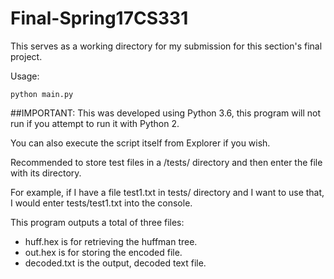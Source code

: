 # Final-Spring17CS331

This serves as a working directory for my submission for this section's final project.

Usage:
```
python main.py
```

##IMPORTANT: This was developed using Python 3.6, this program will not run if you attempt to run it with Python 2.

You can also execute the script itself from Explorer if you wish.

Recommended to store test files in a /tests/ directory and then enter the file with its directory.

For example, if I have a file test1.txt in tests/ directory and I want to use that, I would enter tests/test1.txt into the console.

This program outputs a total of three files:
* huff.hex is for retrieving the huffman tree.
* out.hex is for storing the encoded file.
* decoded.txt is the output, decoded text file.

